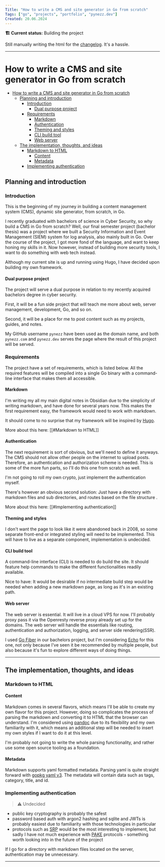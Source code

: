 ```yaml
---
Title: "How to write a CMS and site generator in Go from scratch"
Tags: ["go", "projects", "portfolio", "pynezz.dev"]
Created: 20.06.2024
---
```



**🏗️ Current status:**  Building the project

Still manually writing the html for the [changelog]. It's a hassle.

[changelog]: https://pynezz.dev/changelog.html

---

# How to write a CMS and site generator in Go from scratch

- [How to write a CMS and site generator in Go from scratch](#how-to-write-a-cms-and-site-generator-in-go-from-scratch)
  - [Planning and introduction](#planning-and-introduction)
    - [Introduction](#introduction)
      - [Dual purpose project](#dual-purpose-project)
    - [Requirements](#requirements)
      - [Markdown](#markdown)
      - [Authentication](#authentication)
      - [Theming and styles](#theming-and-styles)
      - [CLI build tool](#cli-build-tool)
      - [Web server](#web-server)
  - [The implementation, thoughts, and ideas](#the-implementation-thoughts-and-ideas)
    - [Markdown to HTML](#markdown-to-html)
      - [Content](#content)
      - [Metadata](#metadata)
    - [Implementing authentication](#implementing-authentication)

## Planning and introduction

### Introduction

This is the beginning of my journey in building a content management system (CMS), dynamic site generator, from scratch, in Go.

I recently graduated with bachelors of science in Cyber Security, so why build a CMS in Go from scratch? Well, our final semester project (bachelor thesis) was a project where we built a Security Information and Event Management (SIEM) system for log analysis, also mainly built in Go. Over the course of the project, I got more fond of the language, and want to keep honing my skills in it. Now however, instead of building more security tools, I want to do something with web tech instead.

Although my current site is up and running using Hugo, I have decided upon building my own framework.

#### Dual purpose project

The project will serve a dual purpose in relation to my recently acquired bachelors degree in cyber security.

First, it will be a fun side project that will teach me more about web, server management, development, Go, and so on.

Second, it will be a place for me to post content such as my projects, guides, and notes.

My GitHub username `pynezz` have been used as the domain name, and both `pynezz.com` and `pynezz.dev` serves the page where the result of this project will be served.

### Requirements

The project have a set of requirements, which is listed below. All the required features will be compiled into a single Go binary with a command-line interface that makes them all accessible.

#### Markdown

I'm writing my all my main digital notes in Obsidian due to the simplicity of writing markdown, and have done for several years now. This makes the first requirement easy, the framework would need to work with markdown.

It should come to no surprise that my framework will be inspired by [Hugo](https://gohugo.io).

More about this here: [[#Markdown to HTML]]

#### Authentication

The next requirement is sort of obvious, but we'll need to define it anyways. The CMS should not allow other people on the internet to upload posts. Therefore, an authentication and authorization scheme is needed. This is some of the more fun parts, so I'll do this one from scratch as well.

I'm not going to roll my own crypto, just implement the authentication myself.

There's however an obvious second solution: Just have a directory with markdown files and sub directories, and routes based on the file structure .

More about this here: [[#Implementing authentication]]

#### Theming and styles

I don't want the page to look like it were abandoned back in 2008, so some separate front-end or integrated styling will need to be implemented. This will have to live as a separate component, implementation is undecided.

#### CLI build tool

A command-line interface (CLI) is needed to do build the site. It should feature help commands to make the different functionalities readily available.

Nice to have:  It would be desirable if no intermediate build step would be needed when adding a new markdown page, as long as it's in an existing path.

#### Web server

The web server is essential. It will live in a cloud VPS for now. I'll probably proxy pass it via the Openresty reverse proxy already set up for the domains. The web server will handle the essentials like routing, authentication and authorization, logging, and server side rendering(SSR).

I used [Go Fiber](https://gofiber.io/) in our bachelors project, but I'm considering [Echo](https://github.com/labstack/echo) for this one, not only because I've seen it be recommended by multiple people, but also because it's fun to explore different ways of doing things.

---

## The implementation, thoughts, and ideas

### Markdown to HTML

#### Content

Markdown comes in several flavors, which means I'll be able to create my own flavor for this project. However, doing so complicates the process of parsing the markdown and converting it to HTML that the browser can understand. I'm considered using [pandoc](https://pandoc.org) due to its flexibility and my own familiarity with it, which means an additional step will be needed to insert my own styles if I want to do it at this level.

I'm probably not going to write the whole parsing functionality, and rather use some open source tooling as a foundation.

#### Metadata

Markdown supports yaml formatted metadata. Parsing yaml is quite straight forward with [gopkg yaml v3](https://pkg.go.dev/gopkg.in/yaml.v3). The metadata will contain data such as tags, category, title, and id.

### Implementing authentication

> ⚠️ Undecided

- public key cryptography is probably the safest
- password based auth with argon2 hashing and sqlite and JWTs is probably easiest due to familiarity with those technologies in particular
- protocols such as [SRP](https://en.wikipedia.org/wiki/Secure_Remote_Password_protocol) would be the most interesting to implement, but sadly I have not much experience with [PAKE](https://en.wikipedia.org/wiki/Password-authenticated_key_agreement) protocols - something worth looking into in the future of the project

If I go for a directory with markdown files located on the server, authentication may be unnecessary.

---
